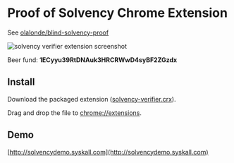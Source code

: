 # Proof of Solvency Chrome Extension

See [olalonde/blind-solvency-proof](https://github.com/olalonde/blind-solvency-proof)

![solvency verifier extension screenshot](docs/screenshot.png)

Beer fund: **1ECyyu39RtDNAuk3HRCRWwD4syBF2ZGzdx**

## Install

Download the packaged extension
([solvency-verifier.crx](https://raw.github.com/olalonde/blproof-extension/master/dist/solvency-verifier.crx)). 

Drag and drop the file to [chrome://extensions](chrome://extensions).

## Demo

[http://solvencydemo.syskall.com](http://solvencydemo.syskall.com)
